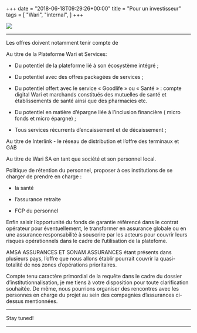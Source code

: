 +++
date = "2018-06-18T09:29:26+00:00"
title = "Pour un investisseur"
tags = [
    "Wari",
    "internal",
]
+++

<div class="container" style="width:auto">
  <a target="blank" href="https://res.cloudinary.com/vincentstradic/image/upload/v1526215519/work/j18-1.jpg">
    <img src="https://res.cloudinary.com/vincentstradic/image/upload/f_auto,q_auto/v1526215519/work/j18-1.jpg" style="max-width:100%">
  </a>
</div>
<!--more-->
<hr>

Les offres doivent notamment tenir compte de

Au titre de la Plateforme Wari et Services:

- Du potentiel de la plateforme lié à son écosystème intégré ;

- Du potentiel avec des offres packagées de services ;

- Du potentiel offert avec le service « Goodlife » ou « Santé » : compte digital Wari et marchands constitués des mutuelles de santé et établissements de santé ainsi que des pharmacies etc.

- Du potentiel en matière d’épargne liée à l’inclusion financière ( micro fonds et micro épargne) ;

- Tous services récurrents d’encaissement  et de décaissement ;


Au titre  de Interlink - le réseau de distribution et l’offre des terminaux et GAB

Au titre de Wari SA en tant que société  et son personnel local.

Politique de rétention du personnel, proposer à ces institutions de se charger de prendre en charge :

- la santé

- l’assurance retraite

- FCP du personnel

Enfin saisir l’opportunité du fonds de garantie référencé dans le contrat opérateur pour éventuellement, le transformer en assurance globale ou en une assurance responsabilité à souscrire par les acteurs pour couvrir leurs risques opérationnels dans le cadre de l’utilisation de la platefome.

AMSA ASSURANCES ET SONAM ASSURANCES étant présents dans plusieurs pays, l’offre que nous allons établir pourrait couvrir la quasi-totalité de nos zones d’opérations prioritaires.

Compte tenu caractère primordial de la requête dans le cadre du dossier d’institutionnalisation, je me tiens à votre disposition pour toute clarification souhaitée. De même, nous pourrions organiser des rencontres avec les personnes en charge du projet au sein des compagnies d’assurances ci-dessus mentionnées.

<hr>
Stay tuned!


<hr>
